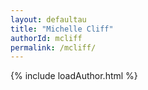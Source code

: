 ```yaml
---
layout: defaultau
title: "Michelle Cliff"
authorId: mcliff
permalink: /mcliff/
---
```

{% include loadAuthor.html %}
<script>
    $(document).ready(function(){
        showAuthorBio('{{ page.authorId }}');
   });
</script>